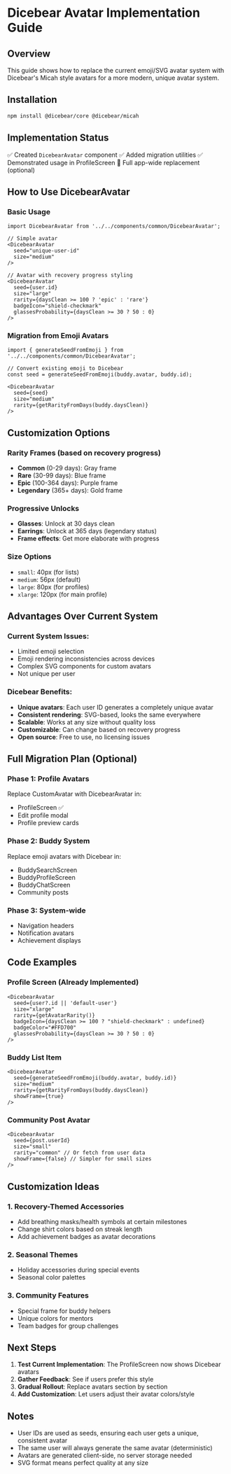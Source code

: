 # Dicebear Avatar Implementation Guide

## Overview
This guide shows how to replace the current emoji/SVG avatar system with Dicebear's Micah style avatars for a more modern, unique avatar system.

## Installation
```bash
npm install @dicebear/core @dicebear/micah
```

## Implementation Status
✅ Created `DicebearAvatar` component
✅ Added migration utilities
✅ Demonstrated usage in ProfileScreen
🔲 Full app-wide replacement (optional)

## How to Use DicebearAvatar

### Basic Usage
```tsx
import DicebearAvatar from '../../components/common/DicebearAvatar';

// Simple avatar
<DicebearAvatar
  seed="unique-user-id"
  size="medium"
/>

// Avatar with recovery progress styling
<DicebearAvatar
  seed={user.id}
  size="large"
  rarity={daysClean >= 100 ? 'epic' : 'rare'}
  badgeIcon="shield-checkmark"
  glassesProbability={daysClean >= 30 ? 50 : 0}
/>
```

### Migration from Emoji Avatars
```tsx
import { generateSeedFromEmoji } from '../../components/common/DicebearAvatar';

// Convert existing emoji to Dicebear
const seed = generateSeedFromEmoji(buddy.avatar, buddy.id);

<DicebearAvatar
  seed={seed}
  size="medium"
  rarity={getRarityFromDays(buddy.daysClean)}
/>
```

## Customization Options

### Rarity Frames (based on recovery progress)
- **Common** (0-29 days): Gray frame
- **Rare** (30-99 days): Blue frame
- **Epic** (100-364 days): Purple frame
- **Legendary** (365+ days): Gold frame

### Progressive Unlocks
- **Glasses**: Unlock at 30 days clean
- **Earrings**: Unlock at 365 days (legendary status)
- **Frame effects**: Get more elaborate with progress

### Size Options
- `small`: 40px (for lists)
- `medium`: 56px (default)
- `large`: 80px (for profiles)
- `xlarge`: 120px (for main profile)

## Advantages Over Current System

### Current System Issues:
- Limited emoji selection
- Emoji rendering inconsistencies across devices
- Complex SVG components for custom avatars
- Not unique per user

### Dicebear Benefits:
- **Unique avatars**: Each user ID generates a completely unique avatar
- **Consistent rendering**: SVG-based, looks the same everywhere
- **Scalable**: Works at any size without quality loss
- **Customizable**: Can change based on recovery progress
- **Open source**: Free to use, no licensing issues

## Full Migration Plan (Optional)

### Phase 1: Profile Avatars
Replace CustomAvatar with DicebearAvatar in:
- ProfileScreen ✅
- Edit profile modal
- Profile preview cards

### Phase 2: Buddy System
Replace emoji avatars with Dicebear in:
- BuddySearchScreen
- BuddyProfileScreen
- BuddyChatScreen
- Community posts

### Phase 3: System-wide
- Navigation headers
- Notification avatars
- Achievement displays

## Code Examples

### Profile Screen (Already Implemented)
```tsx
<DicebearAvatar
  seed={user?.id || 'default-user'}
  size="xlarge"
  rarity={getAvatarRarity()}
  badgeIcon={daysClean >= 100 ? "shield-checkmark" : undefined}
  badgeColor="#FFD700"
  glassesProbability={daysClean >= 30 ? 50 : 0}
/>
```

### Buddy List Item
```tsx
<DicebearAvatar
  seed={generateSeedFromEmoji(buddy.avatar, buddy.id)}
  size="medium"
  rarity={getRarityFromDays(buddy.daysClean)}
  showFrame={true}
/>
```

### Community Post Avatar
```tsx
<DicebearAvatar
  seed={post.userId}
  size="small"
  rarity="common" // Or fetch from user data
  showFrame={false} // Simpler for small sizes
/>
```

## Customization Ideas

### 1. Recovery-Themed Accessories
- Add breathing masks/health symbols at certain milestones
- Change shirt colors based on streak length
- Add achievement badges as avatar decorations

### 2. Seasonal Themes
- Holiday accessories during special events
- Seasonal color palettes

### 3. Community Features
- Special frame for buddy helpers
- Unique colors for mentors
- Team badges for group challenges

## Next Steps

1. **Test Current Implementation**: The ProfileScreen now shows Dicebear avatars
2. **Gather Feedback**: See if users prefer this style
3. **Gradual Rollout**: Replace avatars section by section
4. **Add Customization**: Let users adjust their avatar colors/style

## Notes
- User IDs are used as seeds, ensuring each user gets a unique, consistent avatar
- The same user will always generate the same avatar (deterministic)
- Avatars are generated client-side, no server storage needed
- SVG format means perfect quality at any size 